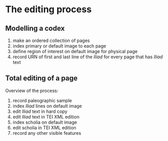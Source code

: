 # The editing process #

## Modelling a codex ##



1. make an ordered collection of pages
2. index primary or default image to each page
3. define region of interest on default image for physical page
4. record URN of first and last line of the *Iliad* for every page that has *Iliad* text


## Total editing of a page ##

Overview of the process:

1. record paleographic sample
2. index *Iliad* lines on default image
3. edit *Iliad* text in hard copy
4. edit *Iliad* text in TEI XML edition
5. index scholia on default image
6. edit scholia in TEI XML edition
7. record any other visible features 
